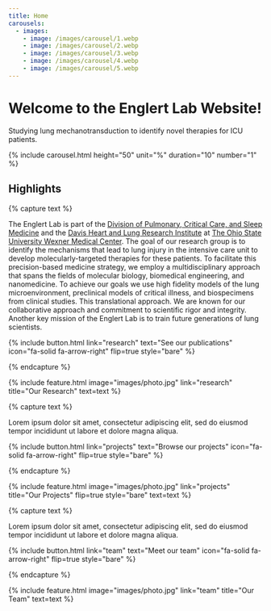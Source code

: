 ```yaml
---
title: Home
carousels:
  - images: 
    - image: /images/carousel/1.webp
    - image: /images/carousel/2.webp
    - image: /images/carousel/3.webp
    - image: /images/carousel/4.webp
    - image: /images/carousel/5.webp
---
```


# Welcome to the Englert Lab Website!

Studying lung mechanotransduction to identify novel therapies for ICU patients.


{% include carousel.html height="50" unit="%" duration="10" number="1" %}

## Highlights

{% capture text %}

The Englert Lab is part of the [Division of Pulmonary, Critical Care, and Sleep Medicine](https://medicine.osu.edu/departments/internal-medicine/pulmonary) and the [Davis Heart and Lung Research Institute](https://medicine.osu.edu/departments/davis-heart-lung-research-institute) at [The Ohio State University Wexner Medical Center](https://wexnermedical.osu.edu/).  The goal of our research group is to identify the mechanisms that lead to lung injury in the intensive care unit to develop molecularly-targeted therapies for these patients.  To facilitate this precision-based medicine strategy, we employ a multidisciplinary approach that spans the fields of molecular biology, biomedical engineering, and nanomedicine. To achieve our goals we use high fidelity models of the lung microenvironment, preclinical models of critical illness, and biospecimens from clinical studies.  This translational approach.  We are known for our collaborative approach and commitment to scientific rigor and integrity.  Another key mission of the Englert Lab is to train future generations of lung scientists. 

{%
  include button.html
  link="research"
  text="See our publications"
  icon="fa-solid fa-arrow-right"
  flip=true
  style="bare"
%}

{% endcapture %}

{%
  include feature.html
  image="images/photo.jpg"
  link="research"
  title="Our Research"
  text=text
%}

{% capture text %}

Lorem ipsum dolor sit amet, consectetur adipiscing elit, sed do eiusmod tempor incididunt ut labore et dolore magna aliqua.

{%
  include button.html
  link="projects"
  text="Browse our projects"
  icon="fa-solid fa-arrow-right"
  flip=true
  style="bare"
%}

{% endcapture %}

{%
  include feature.html
  image="images/photo.jpg"
  link="projects"
  title="Our Projects"
  flip=true
  style="bare"
  text=text
%}

{% capture text %}

Lorem ipsum dolor sit amet, consectetur adipiscing elit, sed do eiusmod tempor incididunt ut labore et dolore magna aliqua.

{%
  include button.html
  link="team"
  text="Meet our team"
  icon="fa-solid fa-arrow-right"
  flip=true
  style="bare"
%}

{% endcapture %}

{%
  include feature.html
  image="images/photo.jpg"
  link="team"
  title="Our Team"
  text=text
%}
